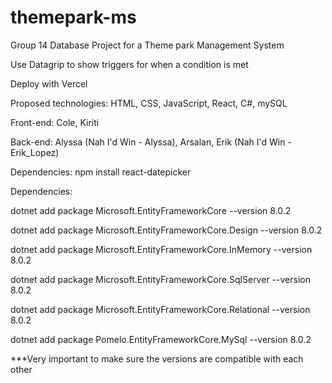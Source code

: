 # themepark-ms
Group 14 Database Project for a Theme park Management System

Use Datagrip to show triggers for when a condition is met

Deploy with Vercel

Proposed technologies:
HTML, CSS, JavaScript, React,
C#, mySQL

Front-end:
Cole,
Kiriti

Back-end:
Alyssa (Nah I'd Win - Alyssa),
Arsalan,
Erik (Nah I'd Win - Erik_Lopez)

Dependencies:
npm install react-datepicker

Dependencies:

dotnet add package Microsoft.EntityFrameworkCore --version 8.0.2

dotnet add package Microsoft.EntityFrameworkCore.Design --version 8.0.2

dotnet add package Microsoft.EntityFrameworkCore.InMemory --version 8.0.2

dotnet add package Microsoft.EntityFrameworkCore.SqlServer --version 8.0.2

dotnet add package Microsoft.EntityFrameworkCore.Relational --version 8.0.2

dotnet add package Pomelo.EntityFrameworkCore.MySql --version 8.0.2

***Very important to make sure the versions are compatible with each other
